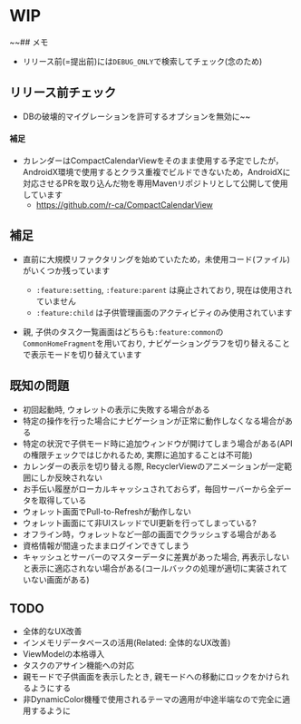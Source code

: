 # WIP

~~## メモ
- リリース前(=提出前)には`DEBUG_ONLY`で検索してチェック(念のため)

## リリース前チェック
- DBの破壊的マイグレーションを許可するオプションを無効に~~

#### 補足
- カレンダーはCompactCalendarViewをそのまま使用する予定でしたが，AndroidX環境で使用するとクラス重複でビルドできないため，AndroidXに対応させるPRを取り込んだ物を専用Mavenリポジトリとして公開して使用しています
    - https://github.com/r-ca/CompactCalendarView

## 補足
- 直前に大規模リファクタリングを始めていたため，未使用コード(ファイル)がいくつか残っています
    - `:feature:setting`, `:feature:parent` は廃止されており, 現在は使用されていません
    - `:feature:child` は子供管理画面のアクティビティのみ使用されています

- 親, 子供のタスク一覧画面はどちらも`:feature:common`の`CommonHomeFragment`を用いており, ナビゲーショングラフを切り替えることで表示モードを切り替えています

## 既知の問題
- 初回起動時, ウォレットの表示に失敗する場合がある
- 特定の操作を行った場合にナビゲーションが正常に動作しなくなる場合がある
- 特定の状況で子供モード時に追加ウィンドウが開けてしまう場合がある(APIの権限チェックではじかれるため, 実際に追加することは不可能)
- カレンダーの表示を切り替える際, RecyclerViewのアニメーションが一定範囲にしか反映されない
- お手伝い履歴がローカルキャッシュされておらず，毎回サーバーから全データを取得している
- ウォレット画面でPull-to-Refreshが動作しない
- ウォレット画面にて非UIスレッドでUI更新を行ってしまっている?
- オフライン時，ウォレットなど一部の画面でクラッシュする場合がある
- 資格情報が間違ったままログインできてしまう
- キャッシュとサーバーのマスターデータに差異があった場合, 再表示しないと表示に適応されない場合がある(コールバックの処理が適切に実装されていない画面がある)

## TODO
- 全体的なUX改善
- インメモリデータベースの活用(Related: 全体的なUX改善)
- ViewModelの本格導入
- タスクのアサイン機能への対応
- 親モードで子供画面を表示したとき, 親モードへの移動にロックをかけられるようにする
- 非DynamicColor機種で使用されるテーマの適用が中途半端なので完全に適用するように